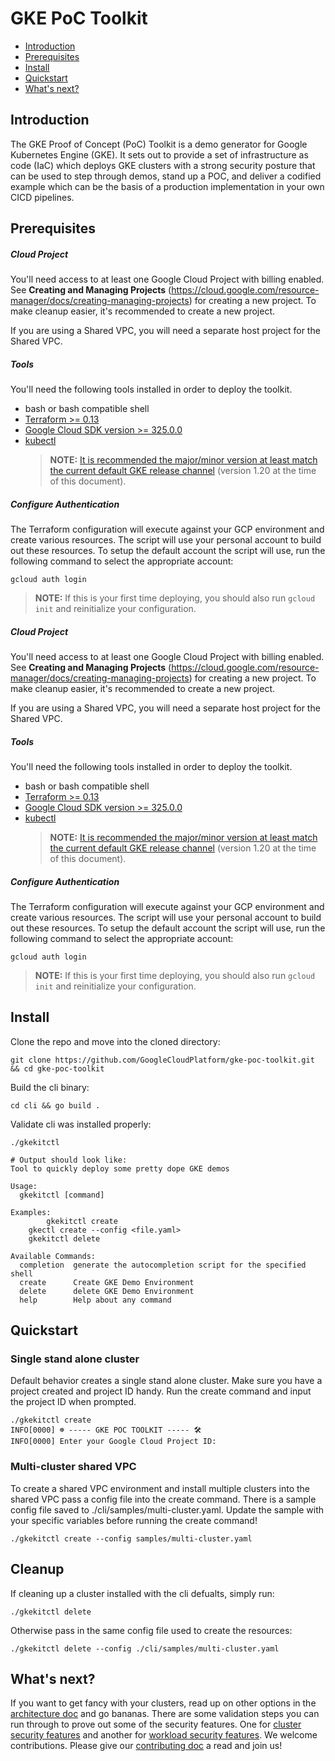 # GKE PoC Toolkit

* [Introduction](#introduction)
* [Prerequisites](#prereqiusites)
* [Install](#install)
* [Quickstart](#quickstart)
* [What's next?](#what's-next)

## Introduction

The GKE Proof of Concept (PoC) Toolkit is a demo generator for Google Kubernetes Engine (GKE). It sets out to provide a set of infrastructure as code (IaC) which deploys GKE clusters with a strong security posture that can be used to step through demos, stand up a POC, and deliver a codified example which can be the basis of a production implementation in your own CICD pipelines.

## Prerequisites

##### Cloud Project

You'll need access to at least one Google Cloud Project with billing enabled. See **Creating and Managing Projects** (https://cloud.google.com/resource-manager/docs/creating-managing-projects) for creating a new project. To make cleanup easier, it's recommended to create a new project. 

If you are using a Shared VPC, you will need a separate host project for the Shared VPC. 

##### Tools

You'll need the following tools installed in order to deploy the toolkit. 
* bash or bash compatible shell
* [Terraform >= 0.13](https://www.terraform.io/downloads.html)
* [Google Cloud SDK version >= 325.0.0](https://cloud.google.com/sdk/docs/downloads-versioned-archives)
* [kubectl](https://kubernetes.io/docs/tasks/tools/)
  >**NOTE:** [It is recommended the major/minor version at least match the current default GKE release channel](https://cloud.google.com/kubernetes-engine/docs/release-notes#current_versions) (version 1.20 at the time of this document).

##### Configure Authentication

The Terraform configuration will execute against your GCP environment and create various resources.  The script will use your personal account to build out these resources.  To setup the default account the script will use, run the following command to select the appropriate account:

`gcloud auth login`

>**NOTE:** If this is your first time deploying, you should also run `gcloud init` and reinitialize your configuration. 

##### Cloud Project

You'll need access to at least one Google Cloud Project with billing enabled. See **Creating and Managing Projects** (https://cloud.google.com/resource-manager/docs/creating-managing-projects) for creating a new project. To make cleanup easier, it's recommended to create a new project. 

If you are using a Shared VPC, you will need a separate host project for the Shared VPC. 

##### Tools

You'll need the following tools installed in order to deploy the toolkit. 
* bash or bash compatible shell
* [Terraform >= 0.13](https://www.terraform.io/downloads.html)
* [Google Cloud SDK version >= 325.0.0](https://cloud.google.com/sdk/docs/downloads-versioned-archives)
* [kubectl](https://kubernetes.io/docs/tasks/tools/)
  >**NOTE:** [It is recommended the major/minor version at least match the current default GKE release channel](https://cloud.google.com/kubernetes-engine/docs/release-notes#current_versions) (version 1.20 at the time of this document).

##### Configure Authentication

The Terraform configuration will execute against your GCP environment and create various resources.  The script will use your personal account to build out these resources.  To setup the default account the script will use, run the following command to select the appropriate account:

`gcloud auth login`

>**NOTE:** If this is your first time deploying, you should also run `gcloud init` and reinitialize your configuration. 

## Install

Clone the repo and move into the cloned directory:

```shell
git clone https://github.com/GoogleCloudPlatform/gke-poc-toolkit.git && cd gke-poc-toolkit
```

Build the cli binary:
```shell
cd cli && go build .
```

Validate cli was installed properly:
```shell
./gkekitctl

# Output should look like:
Tool to quickly deploy some pretty dope GKE demos

Usage:
  gkekitctl [command]

Examples:
        gkekitctl create
	gkectl create --config <file.yaml>
	gkekitctl delete

Available Commands:
  completion  generate the autocompletion script for the specified shell
  create      Create GKE Demo Environment
  delete      delete GKE Demo Environment
  help        Help about any command
```


## Quickstart

### Single stand alone cluster

Default behavior creates a single stand alone cluster. Make sure you have a project created and project ID handy. Run the create command and input the project ID when prompted.

```shell
./gkekitctl create
INFO[0000] ☸️ ----- GKE POC TOOLKIT ----- 🛠
INFO[0000] Enter your Google Cloud Project ID:
```

### Multi-cluster shared VPC

To create a shared VPC environment and install multiple clusters into the shared VPC pass a config file into the create command. 
There is a sample config file saved to ./cli/samples/multi-cluster.yaml. Update the sample with your specific variables before running the create command!

```
./gkekitctl create --config samples/multi-cluster.yaml
```

## Cleanup

If cleaning up a cluster installed with the cli defualts, simply run:

```shell
./gkekitctl delete
```

Otherwise pass in the same config file used to create the resources:

```shell
./gkekitctl delete --config ./cli/samples/multi-cluster.yaml
```

## What's next?
If you want to get fancy with your clusters, read up on other options in the [architecture doc](docs/architecture.md) and go bananas. There are some validation steps you can run through to prove out some of the security features. One for [cluster security features](docs/cluster-security-validation.md) and another for [workload security features](docs/workload-security-validation.md). We welcome contributions. Please give our [contributing doc](CONTRIBUTING.md) a read and join us!

